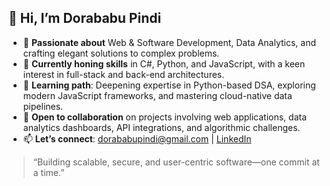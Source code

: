 ## 👋 Hi, I’m Dorababu Pindi

- 🎯 **Passionate about** Web & Software Development, Data Analytics, and crafting elegant solutions to complex problems.  
- 🚀 **Currently honing skills** in C#, Python, and JavaScript, with a keen interest in full-stack and back-end architectures.  
- 🌱 **Learning path**: Deepening expertise in Python-based DSA, exploring modern JavaScript frameworks, and mastering cloud-native data pipelines.  
- 🤝 **Open to collaboration** on projects involving web applications, data analytics dashboards, API integrations, and algorithmic challenges.  
- 📫 **Let’s connect**: [dorababupindi@gmail.com](mailto:dorababupindi@gmail.com) | [LinkedIn](https://www.linkedin.com/in/dorababupindi)

> “Building scalable, secure, and user-centric software—one commit at a time.” 
